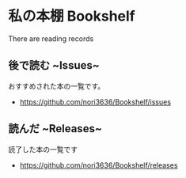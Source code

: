 # 私の本棚 Bookshelf 
There are reading records

## 後で読む ~Issues~
おすすめされた本の一覧です。
 - https://github.com/nori3636/Bookshelf/issues 


## 読んだ ~Releases~
読了した本の一覧です
 - https://github.com/nori3636/Bookshelf/releases 

